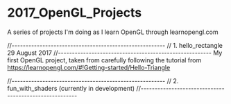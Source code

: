 # 2017_OpenGL_Projects
A series of projects I'm doing as I learn OpenGL through learnopengl.com

//-------------------------------------------------------
//  1. hello_rectangle 29 August 2017
//-------------------------------------------------------
    My first OpenGL project, taken from carefully following the tutorial from https://learnopengl.com/#!Getting-started/Hello-Triangle
    
//-------------------------------------------------------
//  2. fun_with_shaders (currently in development)
//-------------------------------------------------------
